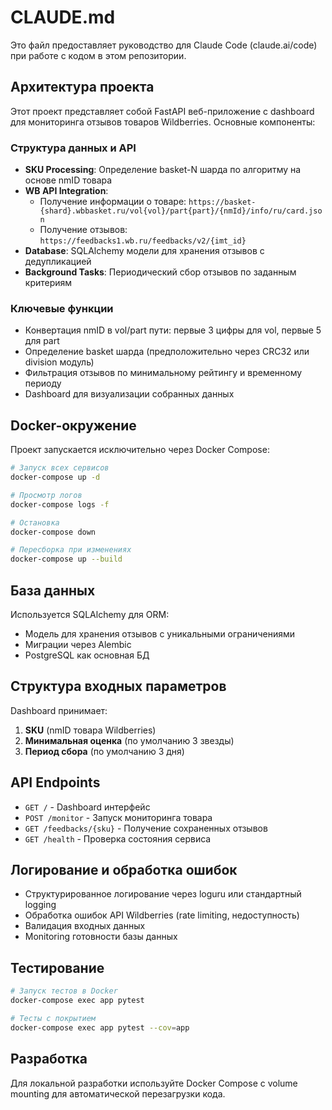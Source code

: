 # CLAUDE.md

Это файл предоставляет руководство для Claude Code (claude.ai/code) при работе с кодом в этом репозитории.

## Архитектура проекта

Этот проект представляет собой FastAPI веб-приложение с dashboard для мониторинга отзывов товаров Wildberries. Основные компоненты:

### Структура данных и API
- **SKU Processing**: Определение basket-N шарда по алгоритму на основе nmID товара
- **WB API Integration**:
  - Получение информации о товаре: `https://basket-{shard}.wbbasket.ru/vol{vol}/part{part}/{nmId}/info/ru/card.json`
  - Получение отзывов: `https://feedbacks1.wb.ru/feedbacks/v2/{imt_id}`
- **Database**: SQLAlchemy модели для хранения отзывов с дедупликацией
- **Background Tasks**: Периодический сбор отзывов по заданным критериям

### Ключевые функции
- Конвертация nmID в vol/part пути: первые 3 цифры для vol, первые 5 для part
- Определение basket шарда (предположительно через CRC32 или division модуль)
- Фильтрация отзывов по минимальному рейтингу и временному периоду
- Dashboard для визуализации собранных данных

## Docker-окружение

Проект запускается исключительно через Docker Compose:

```bash
# Запуск всех сервисов
docker-compose up -d

# Просмотр логов
docker-compose logs -f

# Остановка
docker-compose down

# Пересборка при изменениях
docker-compose up --build
```

## База данных

Используется SQLAlchemy для ORM:
- Модель для хранения отзывов с уникальными ограничениями
- Миграции через Alembic
- PostgreSQL как основная БД

## Структура входных параметров

Dashboard принимает:
1. **SKU** (nmID товара Wildberries)
2. **Минимальная оценка** (по умолчанию 3 звезды)
3. **Период сбора** (по умолчанию 3 дня)

## API Endpoints

- `GET /` - Dashboard интерфейс
- `POST /monitor` - Запуск мониторинга товара
- `GET /feedbacks/{sku}` - Получение сохраненных отзывов
- `GET /health` - Проверка состояния сервиса

## Логирование и обработка ошибок

- Структурированное логирование через loguru или стандартный logging
- Обработка ошибок API Wildberries (rate limiting, недоступность)
- Валидация входных данных
- Monitoring готовности базы данных

## Тестирование

```bash
# Запуск тестов в Docker
docker-compose exec app pytest

# Тесты с покрытием
docker-compose exec app pytest --cov=app
```

## Разработка

Для локальной разработки используйте Docker Compose с volume mounting для автоматической перезагрузки кода.